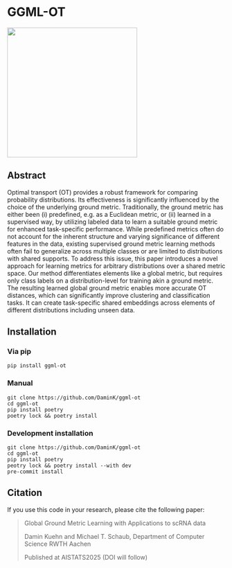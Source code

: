# GGML-OT

<img src="https://github.com/user-attachments/assets/5c522e9b-8eb3-4b0a-8ae5-bb8671eba3d6" width="300" />

## Abstract

Optimal transport (OT) provides a robust framework for comparing probability distributions.
Its effectiveness is significantly influenced by the choice of the underlying ground metric.
Traditionally, the ground metric has either been (i) predefined, e.g. as a Euclidean metric, or (ii) learned in a supervised way, by utilizing labeled data to learn a suitable ground metric for enhanced task-specific performance.
While predefined metrics often do not account for the inherent structure and varying significance of different features in the data, existing supervised ground metric learning methods often fail to generalize across multiple classes or are limited to distributions with shared supports.
To address this issue, this paper introduces a novel approach for learning metrics for arbitrary distributions over a shared metric space.
Our method differentiates elements like a global metric, but requires only class labels on a distribution-level for training akin a ground metric.
The resulting learned global ground metric enables more accurate OT distances, which can significantly improve clustering and classification tasks. It can create task-specific shared embeddings across elements of different distributions including unseen data.

## Installation

### Via pip

```
pip install ggml-ot
```

### Manual

```
git clone https://github.com/DaminK/ggml-ot
cd ggml-ot
pip install poetry
poetry lock && poetry install
```

### Development installation

```
git clone https://github.com/DaminK/ggml-ot
cd ggml-ot
pip install poetry
peotry lock && poetry install --with dev
pre-commit install
```

## Citation

If you use this code in your research, please cite the following paper:
> Global Ground Metric Learning with Applications to scRNA data
>
> Damin Kuehn and Michael T. Schaub, Department of Computer Science RWTH Aachen
>
> Published at AISTATS2025 (DOI will follow)
